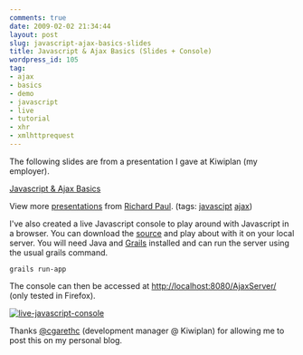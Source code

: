 ```yaml
---
comments: true
date: 2009-02-02 21:34:44
layout: post
slug: javascript-ajax-basics-slides
title: Javascript & Ajax Basics (Slides + Console)
wordpress_id: 105
tag:
- ajax
- basics
- demo
- javascript
- live
- tutorial
- xhr
- xmlhttprequest
---
```


The following slides are from a presentation I gave at Kiwiplan (my employer).



[Javascript & Ajax Basics](http://www.slideshare.net/rapaul/javascript-ajax-basics?type=presentation)

View more [presentations](http://www.slideshare.net/) from [Richard Paul](http://www.slideshare.net/rapaul). (tags: [javascipt](http://slideshare.net/tag/javascipt) [ajax](http://slideshare.net/tag/ajax))



I've also created a live Javascript console to play around with Javascript in a browser.  You can download the [source](http://www.rapaul.com/wp-content/uploads/2009/02/ajaxservertutorial.zip) and play about with it on your local server.  You will need Java and [Grails](http://grails.org) installed and can run the server using the usual grails command.


    
    grails run-app



The console can then be accessed at [http://localhost:8080/AjaxServer/](http://localhost:8080/AjaxServer/)  (only tested in Firefox).

[![live-javascript-console](http://www.rapaul.com/wp-content/uploads/2009/02/live-javascript-console-300x232.png)](http://www.rapaul.com/wp-content/uploads/2009/02/live-javascript-console.png)

Thanks [@cgarethc](http://twitter.com/cgarethc) (development manager @ Kiwiplan) for allowing me to post this on my personal blog.
